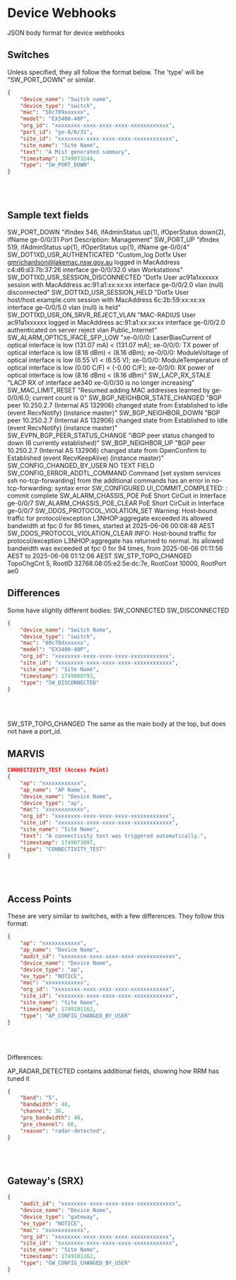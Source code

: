 # Device Webhooks

JSON body format for device webhooks


## Switches

Unless specified, they all follow the format below.
The 'type' will be "SW_PORT_DOWN" or similar.

```json
{
    "device_name": "Switch name",
    "device_type": "switch",
    "mac": "50c709xxxxxx",
    "model": "EX3400-48P",
    "org_id": "xxxxxxxx-xxxx-xxxx-xxxx-xxxxxxxxxxxx",
    "port_id": "ge-0/0/31",
    "site_id": "xxxxxxxx-xxxx-xxxx-xxxx-xxxxxxxxxxxx",
    "site_name": "Site Name",
    "text": "A Mist generated summary",
    "timestamp": 1749073244,
    "type": "SW_PORT_DOWN"
}
```
</br></br>


## Sample text fields

SW_PORT_DOWN
    "ifIndex 546, ifAdminStatus up(1), ifOperStatus down(2), ifName ge-0/0/31 Port Description: Management"
SW_PORT_UP
    "ifIndex 519, ifAdminStatus up(1), ifOperStatus up(1), ifName ge-0/0/4"
SW_DOT1XD_USR_AUTHENTICATED
    "Custom_log Dot1x User gmrichardson@lakemac.nsw.gov.au logged in MacAddress c4:d6:d3:7b:37:26 interface ge-0/0/32.0 vlan Workstations"
SW_DOT1XD_USR_SESSION_DISCONNECTED
    "Dot1x User ac91a1xxxxxx session with MacAddress ac:91:a1:xx:xx:xx interface ge-0/0/2.0 vlan (null) disconnected"
SW_DOT1XD_USR_SESSION_HELD
    "Dot1x User host/host.example.com session with MacAddress 6c:2b:59:xx:xx:xx interface ge-0/0/5.0 vlan (null) is held"
SW_DOT1XD_USR_ON_SRVR_REJECT_VLAN
    "MAC-RADIUS User ac91a1xxxxxx logged in MacAddress ac:91:a1:xx:xx:xx interface ge-0/0/2.0 authenticated on server reject vlan Public_Internet"
SW_ALARM_OPTICS_IFACE_SFP_LOW
    "xe-0/0/0: LaserBiasCurrent of optical interface is low (131.07 mA) < (131.07 mA); xe-0/0/0: TX power of optical interface is low (8.16 dBm) < (8.16 dBm); xe-0/0/0: ModuleVoltage of optical interface is low (6.55 V) < (6.55 V); xe-0/0/0: ModuleTemperature of optical interface is low (0.00 C/F) < (-0.00 C/F); xe-0/0/0: RX power of optical interface is low (8.16 dBm) < (8.16 dBm)"
SW_LACP_RX_STALE
    "LACP RX of interface ae340 xe-0/0/30 is no longer increasing"
SW_MAC_LIMIT_RESET
    "Resumed adding MAC addresses learned by ge-0/0/6.0; current count is 0"
SW_BGP_NEIGHBOR_STATE_CHANGED
    "BGP peer 10.250.2.7 (Internal AS 132906) changed state from Established to Idle (event RecvNotify) (instance master)"
SW_BGP_NEIGHBOR_DOWN
    "BGP peer 10.250.2.7 (Internal AS 132906) changed state from Established to Idle (event RecvNotify) (instance master)"
SW_EVPN_BGP_PEER_STATUS_CHANGE
    "iBGP peer status changed to down (6 currently established)"
SW_BGP_NEIGHBOR_UP
    "BGP peer 10.250.2.7 (Internal AS 132906) changed state from OpenConfirm to Established (event RecvKeepAlive) (instance master)"
SW_CONFIG_CHANGED_BY_USER
    NO TEXT FIELD
SW_CONFIG_ERROR_ADDTL_COMMAND
    Command [set system services ssh no-tcp-forwarding] from the additional commands has an error in no-tcp-forwarding: syntax error
SW_CONFIGURED
    UI_COMMIT_COMPLETED: : commit complete
SW_ALARM_CHASSIS_POE
    PoE Short CirCuit in Interface ge-0/0/7
SW_ALARM_CHASSIS_POE_CLEAR
    PoE Short CirCuit in Interface ge-0/0/7
SW_DDOS_PROTOCOL_VIOLATION_SET
    Warning: Host-bound traffic for protocol/exception L3NHOP:aggregate exceeded its allowed bandwidth at fpc 0 for 86 times, started at 2025-06-06 00:08:48 AEST
SW_DDOS_PROTOCOL_VIOLATION_CLEAR
    INFO: Host-bound traffic for protocol/exception L3NHOP:aggregate has returned to normal. Its allowed bandwidth was exceeded at fpc 0 for 94 times, from 2025-06-06 01:11:56 AEST to 2025-06-06 01:12:06 AEST
SW_STP_TOPO_CHANGED
    TopoChgCnt 5, RootID 32768.08:05:e2:5e:dc:7e, RootCost 10000, RootPort ae0


## Differences

Some have slightly different bodies:
    SW_CONNECTED
    SW_DISCONNECTED

```json
{
    "device_name": "Switch Name",
    "device_type": "switch",
    "mac": "60c78dxxxxxx",
    "model": "EX3400-48P",
    "org_id": "xxxxxxxx-xxxx-xxxx-xxxx-xxxxxxxxxxxx",
    "site_id": "xxxxxxxx-xxxx-xxxx-xxxx-xxxxxxxxxxxx",
    "site_name": "Site Name",
    "timestamp": 1749080793,
    "type": "SW_DISCONNECTED"
}
```
</br></br>


SW_STP_TOPO_CHANGED
    The same as the main body at the top, but does not have a port_id.



## MARVIS

```json
CONNECTIVITY_TEST (Access Point)
{
    "ap": "xxxxxxxxxxxx",
    "ap_name": "AP Name",
    "device_name": "Device Name",
    "device_type": "ap",
    "mac": "xxxxxxxxxxxx",
    "org_id": "xxxxxxxx-xxxx-xxxx-xxxx-xxxxxxxxxxxx",
    "site_id": "xxxxxxxx-xxxx-xxxx-xxxx-xxxxxxxxxxxx",
    "site_name": "Site Name",
    "text": "A connectivity test was triggered automatically.",
    "timestamp": 1749073097,
    "type": "CONNECTIVITY_TEST"
}
```
</br></br>



## Access Points

These are very similar to switches, with a few differences.
They follow this format:

```json
{
    "ap": "xxxxxxxxxxxx",
    "ap_name": "Device Name",
    "audit_id": "xxxxxxxx-xxxx-xxxx-xxxx-xxxxxxxxxxxx",
    "device_name": "Device Name",
    "device_type": "ap",
    "ev_type": "NOTICE",
    "mac": "xxxxxxxxxxxx",
    "org_id": "xxxxxxxx-xxxx-xxxx-xxxx-xxxxxxxxxxxx",
    "site_id": "xxxxxxxx-xxxx-xxxx-xxxx-xxxxxxxxxxxx",
    "site_name": "Site Name",
    "timestamp": 1749101162,
    "type": "AP_CONFIG_CHANGED_BY_USER"
}
```
</br></br>



Differences:

AP_RADAR_DETECTED contains additional fields, showing how RRM has tuned it

```json
{
    "band": "5",
    "bandwidth": 40,
    "channel": 36,
    "pre_bandwidth": 40,
    "pre_channel": 60,
    "reason": "radar-detected",
}
```
</br></br>




## Gateway's (SRX)

```json
{
    "audit_id": "xxxxxxxx-xxxx-xxxx-xxxx-xxxxxxxxxxxx",
    "device_name": "Device Name",
    "device_type": "gateway",
    "ev_type": "NOTICE",
    "mac": "xxxxxxxxxxxx",
    "org_id": "xxxxxxxx-xxxx-xxxx-xxxx-xxxxxxxxxxxx",
    "site_id": "xxxxxxxx-xxxx-xxxx-xxxx-xxxxxxxxxxxx",
    "site_name": "Site Name",
    "timestamp": 1749101162,
    "type": "GW_CONFIG_CHANGED_BY_USER"
}
```
</br></br>



